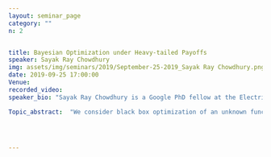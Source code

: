 ```yaml
---
layout: seminar_page
category: ""
n: 2


title: Bayesian Optimization under Heavy-tailed Payoffs
speaker: Sayak Ray Chowdhury
img: assets/img/seminars/2019/September-25-2019_Sayak Ray Chowdhury.png
date: 2019-09-25 17:00:00 
Venue:
recorded_video: 
speaker_bio: "Sayak Ray Chowdhury is a Google PhD fellow at the Electrical Communication Engineering department, IISc Bangalore working with Prof. Aditya Gopalan. His research interests include reinforcement learning and multi-armed bandit problems with applications in recommendation systems, sensor networks etc. Previously, He did his M.E. in System Science and Automation from IISc, Bangalore and B.E. in Electrical Engineering from Jadavpur University, Kolkata."

Topic_abstract:  "We consider black box optimization of an unknown function in the nonparametric Gaussian process setting when the noise in the observed function values can be heavy tailed. This is in contrast to existing literature that typically assumes sub-Gaussian noise distributions for queries. Under the assumption that the unknown function belongs to the Reproducing Kernel Hilbert Space (RKHS) induced by a kernel, we first show that an adaptation of the well-known GP-UCB algorithm with reward truncation enjoys sublinear $\tilde{O}(T^{\frac{2 + \alpha}{2(1+\alpha)}})$ regret even with only the $(1+\alpha)$-th moments, $\alpha \in (0,1]$, of the reward distribution being bounded ($\tilde{O}$ hides logarithmic factors). However, for the common squared exponential (SE) and $\'{e}rn$ kernels, this is seen to be significantly larger than a fundamental $\Omega(T^{\frac{1}{1+\alpha}})$ lower bound on regret. We resolve this gap by developing novel Bayesian optimization algorithms, based on kernel approximation techniques, with regret bounds matching the lower bound in order for the SE kernel. We numerically benchmark the algorithms on environments based on both synthetic models and real-world data sets."




---
```


